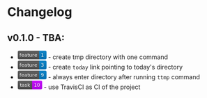 # Changelog

## v0.1.0 - TBA:

* [![](changelog/img/1.png)](https://github.com/msiwak/TodayTmp/issues/1) - create tmp directory with one command
* [![](changelog/img/3.png)](https://github.com/msiwak/TodayTmp/issues/3) - create `today` link pointing to today's directory
* [![](changelog/img/9.png)](https://github.com/msiwak/TodayTmp/issues/9) - always enter directory after running `ttmp` command
* [![](changelog/img/10.png)](https://github.com/msiwak/TodayTmp/issues/10) - use TravisCI as CI of the project
